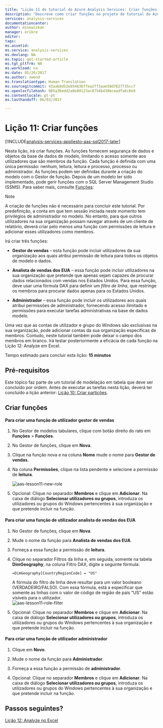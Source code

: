 ```yaml
---
title: "Lição 11 do tutorial do Azure Analysis Services: Criar funções | Microsoft Docs"
description: "Descreve como criar funções no projeto de tutorial do Azure Analysis Services."
services: analysis-services
documentationcenter: 
author: minewiskan
manager: erikre
editor: 
tags: 
ms.assetid: 
ms.service: analysis-services
ms.devlang: NA
ms.topic: get-started-article
ms.tgt_pltfrm: NA
ms.workload: na
ms.date: 05/26/2017
ms.author: owend
ms.translationtype: Human Translation
ms.sourcegitcommit: 43aab8d52e854636f7ea2ff3aae50d7827735cc7
ms.openlocfilehash: 085a36edd2a0e80123ac8754b438bceadfa6c0e9
ms.contentlocale: pt-pt
ms.lasthandoff: 06/03/2017

---
```

# <a name="lesson-11-create-roles"></a>Lição 11: Criar funções

[!INCLUDE[analysis-services-appliesto-aas-sql2017-later](../../../includes/analysis-services-appliesto-aas-sql2017-later.md)]

Nesta lição, irá criar funções. As funções fornecem segurança de dados e objetos da base de dados de modelo, limitando o acesso somente aos utilizadores que são membros da função. Cada função é definida com uma única permissão: nenhum, leitura, leitura e processo, processo ou administrador. As funções podem ser definidas durante a criação do modelo com o Gestor de função. Depois de um modelo ter sido implementado, pode gerir funções com o SQL Server Management Studio (SSMS). Para saber mais, consulte [Funções](https://docs.microsoft.com/sql/analysis-services/tabular-models/roles-ssas-tabular):
  
> [!NOTE]  
> A criação de funções não é necessário para concluir este tutorial. Por predefinição, a conta em que tem sessão iniciada neste momento tem privilégios de administrador no modelo. No entanto, para que outros utilizadores na sua organização possam navegar através de um cliente de relatório, deverá criar pelo menos uma função com permissões de leitura e adicionar esses utilizadores como membros.  
  
Irá criar três funções:  
  
-   **Gestor de vendas** – esta função pode incluir utilizadores da sua organização aos quais atribui permissão de leitura para todos os objetos de modelo e dados.  
  
-   **Analista de vendas dos EUA** – essa função pode incluir utilizadores na sua organização que pretende que apenas sejam capazes de procurar dados relacionados com vendas nos Estados Unidos. Para essa função, deve usar uma fórmula DAX para definir um *filtro de linha*, que restringe os membros para procurar dados apenas para os Estados Unidos.  
  
-   **Administrador** – essa função pode incluir os utilizadores aos quais atribui permissões de administrador, fornecendo acesso ilimitado e permissões para executar tarefas administrativas na base de dados modelo.  
  
Uma vez que as contas de utilizador e grupo do Windows são exclusivas na sua organização, pode adicionar contas da sua organização específicas de membros. Contudo, neste tutorial também pode deixar o campo dos membros em branco. Irá testar posteriormente a eficácia de cada função na Lição 12: Analyze em Excel.  
  
Tempo estimado para concluir esta lição: **15 minutos**  
  
## <a name="prerequisites"></a>Pré-requisitos  
Este tópico faz parte de um tutorial de modelação em tabela que deve ser concluído por ordem. Antes de executar as tarefas nesta lição, deverá ter concluído a lição anterior: [Lição 10: Criar partições](../tutorials/aas-lesson-10-create-partitions.md).  
  
## <a name="create-roles"></a>Criar funções  
  
#### <a name="to-create-a-sales-manager-user-role"></a>Para criar uma função de utilizador gestor de vendas  
  
1.  No Gestor de modelos tabulares, clique com botão direito do rato em **Funções** > **Funções**.  
  
2.  No Gestor de funções, clique em **Nova**.  
  
3.  Clique na função nova e na coluna **Nome** mude o nome para **Gestor de vendas**.  
  
4.  Na coluna **Permissões**, clique na lista pendente e selecione a permissão de **leitura**. 

    ![aas-lesson11-new-role](../tutorials/media/aas-lesson11-new-role.png) 
  
5.  Opcional: Clique no separador **Membros** e clique em **Adicionar**. Na caixa de diálogo **Selecionar utilizadores ou grupos**, introduza os utilizadores ou grupos do Windows pertencentes à sua organização e que pretende incluir na função.  
  
#### <a name="to-create-a-sales-analyst-us-user-role"></a>Para criar uma função de utilizador analista de vendas dos EUA  
  
1.  No Gestor de funções, clique em **Nova**.    
  
2.  Mude o nome da função para **Analista de vendas dos EUA**.  
  
3.  Forneça a essa função a permissão de **leitura**.  
  
4.  Clique no separador Filtros da linha e, em seguida, somente na tabela **DimGeography**, na coluna Filtro DAX, digite a seguinte fórmula:  
  
    ```Administrator
    =DimGeography[CountryRegionCode] = "US" 
    ```
    
    A fórmula do filtro de linha deve resultar para um valor booleano (VERDADEIRO/FALSO). Com essa fórmula, está a especificar que somente as linhas com o valor de código de região de país "US" estão visíveis para o utilizador.  
    ![aas-lesson11-role-filter](../tutorials/media/aas-lesson11-role-filter.png) 
  
6.  Opcional: Clique no separador **Membros** e clique em **Adicionar**. Na caixa de diálogo **Selecionar utilizadores ou grupos**, introduza os utilizadores ou grupos do Windows pertencentes à sua organização e que pretende incluir na função.  
  
#### <a name="to-create-an-administrator-user-role"></a>Para criar uma função de utilizador administrador  
  
1.  Clique em **Novo**.  
  
2.  Mude o nome da função para **Administrador**.  
  
3.  Forneça a essa função a permissão de **administrador**.  
  
4.  Opcional: Clique no separador **Membros** e clique em **Adicionar**. Na caixa de diálogo **Selecionar utilizadores ou grupos**, introduza os utilizadores ou grupos do Windows pertencentes à sua organização e que pretende incluir na função. 
  
  
## <a name="whats-next"></a>Passos seguintes?
[Lição 12: Analyze no Excel](../tutorials/aas-lesson-12-analyze-in-excel.md)

  
  

